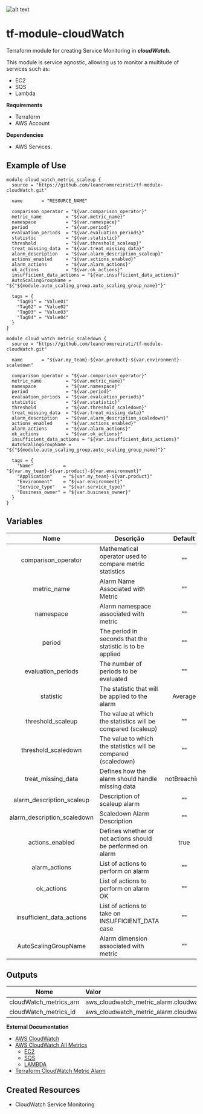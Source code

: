 
![alt text](https://www.terraform.io/assets/images/logo-hashicorp-3f10732f.svg)

# **tf-module-cloudWatch**

Terraform module for creating Service Monitoring in ***cloudWatch***.

This module is service agnostic, allowing us to monitor a multitude of services such as:
- EC2
- SQS
- Lambda

 **Requirements**
 - Terraform
 - AWS Account

 **Dependencies**
 - AWS Services.

 **Example of Use**
 ------
```
module cloud_watch_metric_scaleup {
  source = "https://github.com/leandromoreirati/tf-module-cloudWatch.git"

  name       = "RESOURCE_NAME"

  comparison_operator = "${var.comparison_operator}"
  metric_name         = "${var.metric_name}"
  namespace           = "${var.namespace}"
  period              = "${var.period}"
  evaluation_periods  = "${var.evaluation_periods}"
  statistic           = "${var.statistic}"
  threshold           = "${var.threshold_scaleup}"   
  treat_missing_data  = "${var.treat_missing_data}"   
  alarm_description   = "${var.alarm_description_scaleup}"   
  actions_enabled     = "${var.actions_enabled}"   
  alarm_actions       = "${var.alarm_actions}"   
  ok_actions          = "${var.ok_actions}"   
  insufficient_data_actions = "${var.insufficient_data_actions}"
  AutoScalingGroupName = "${"${module.auto_scaling_group.auto_scaling_group_name}"}"

  tags = {
    "Tag01" = "Value01"
    "Tag02" = "Value02"
    "Tag03" = "Value03"
    "Tag04" = "Value04"
  }
}
```
```
module cloud_watch_metric_scaledown {
  source = "https://github.com/leandromoreirati/tf-module-cloudWatch.git"

  name       = "${var.my_team}-${var.product}-${var.environment}-scaledown"

  comparison_operator = "${var.comparison_operator}"
  metric_name         = "${var.metric_name}"
  namespace           = "${var.namespace}"
  period              = "${var.period}"
  evaluation_periods  = "${var.evaluation_periods}"
  statistic           = "${var.statistic}"
  threshold           = "${var.threshold_scaledown}"   
  treat_missing_data  = "${var.treat_missing_data}"   
  alarm_description   = "${var.alarm_description_scaledown}"   
  actions_enabled     = "${var.actions_enabled}"   
  alarm_actions       = "${var.alarm_actions}"   
  ok_actions          = "${var.ok_actions}"   
  insufficient_data_actions = "${var.insufficient_data_actions}"
  AutoScalingGroupName = "${"${module.auto_scaling_group.auto_scaling_group_name}"}"

  tags = {
    "Name"           = "${var.my_team}-${var.product}-${var.environment}"
    "Application"    = "${var.my_team}-${var.product}"
    "Environment"    = "${var.environment}"
    "Service_type"   = "${var.service_type}"
    "Business_owner" = "${var.business_owner}"
  }
}

```

 **Variables**
 ------
 |          Nome                             |                      Descrição                                       |      Default     |
 |:-----------------------------------------:|----------------------------------------------------------------------|:----------------:|
 | comparison_operator                       | Mathematical operator used to compare metric statistics              |     ""           |
 | metric_name                               | Alarm Name Associated with Metric                                    |     ""           |
 | namespace                                 | Alarm namespace associated with metric                               | ""               |
 | period                                    | The period in seconds that the statistic is to be applied            |     ""           |
 | evaluation_periods                        | The number of periods to be evaluated                                |   ""             |
 | statistic                                 | The statistic that will be applied to the alarm                      |    Average       |
 | threshold_scaleup                         | The value at which the statistics will be compared (scaleup)         |     ""           |
 | threshold_scaledown                       | The value to which the statistics will be compared (scaledown)       |     ""           |
 | treat_missing_data                        | Defines how the alarm should handle missing data                     |   notBreaching   |
 | alarm_description_scaleup                 | Description of scaleup alarm                                         |     ""           |
 | alarm_description_scaledown               | Scaledown Alarm Description                                          | ""               |
 | actions_enabled                           | Defines whether or not actions should be performed on alarm          |     true         |
 | alarm_actions                             | List of actions to perform on alarm                                  |   ""             |
 | ok_actions                                | List of actions to perform on alarm OK                               |     ""           |
 | insufficient_data_actions                 | List of actions to take on INSUFFICIENT_DATA case                    |     ""           |
 | AutoScalingGroupName                      | Alarm dimension associated with metric                               |     ""           |

 **Outputs**
 ------
 |              Nome                  |                Valor                      |
 | -----------------------------------|:------------------------------------------|
 | cloudWatch_metrics_arn| aws_cloudwatch_metric_alarm.cloudwatch_metric_alarm.arn|
 | cloudWatch_metrics_id | aws_cloudwatch_metric_alarm.cloudwatch_metric_alarm.id |

 **External Documentation**
 - [AWS CloudWatch](https://docs.aws.amazon.com/pt_br/AmazonCloudWatch/latest/monitoring/cloudwatch_architecture.html)
 - [AWS CloudWatch All Metrics](https://docs.aws.amazon.com/pt_br/AmazonCloudWatch/latest/monitoring/aws-services-cloudwatch-metrics.html)
   - [EC2](https://docs.aws.amazon.com/pt_br/AWSEC2/latest/UserGuide/viewing_metrics_with_cloudwatch.html)
   - [SQS](https://docs.aws.amazon.com/pt_br/AWSSimpleQueueService/latest/SQSDeveloperGuide/sqs-available-cloudwatch-metrics.html)
   - [LAMBDA](https://docs.aws.amazon.com/pt_br/lambda/latest/dg/monitoring-functions-metrics.html)
 - [Terraform CloudWatch Metric Alarm](https://www.terraform.io/docs/providers/aws/r/cloudwatch_metric_alarm.html)

 **Created Resources**
 ------
 - CloudWatch Service Monitoring